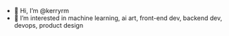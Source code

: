 - 👋 Hi, I’m @kerryrm
- 👀 I’m interested in machine learning, ai art, front-end dev, backend dev, devops, product design

<!---
kerryrm/kerryrm is a ✨ special ✨ repository because its `README.md` (this file) appears on your GitHub profile.
You can click the Preview link to take a look at your changes.
--->
